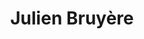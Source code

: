 ---
title: Julien Bruyère
weight: 3
image: images/brewers/julien-bruyere.jpg
favorite: Saison (2020)
draft: false
---